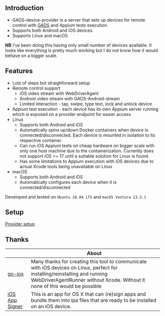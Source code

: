 ## Introduction

* GADS-device-provider is a server that sets up devices for remote control with [GADS](https://github.com/shamanec/GADS) and Appium tests execution.
* Supports both Android and iOS devices
* Supports Linux and macOS

**NB** I've been doing this having only small number of devices available. It looks like everything is pretty much working but I do not know how it would behave on a bigger scale.  

## Features
* Lots of steps but straighforward setup
* Remote control support
  * iOS video stream with WebDriverAgent
  * Android video stream with GADS-Android-stream
  * Limited interaction - tap, swipe, type text, lock and unlock device
* Appium test execution - each device has its own Appium server running which is exposed on a provider endpoint for easier access
* Linux
  * Supports both Android and iOS
  * Automatically spins up/down Docker containers when device is connected/disconnected. Each device is mounted in isolation to its respective container.
  * Can run iOS Appium tests on cheap hardware on bigger scale with only one host machine due to the containerization. Currently does not support iOS >= 17 until a suitable solution for Linux is found.
  * Has some limitations to Appium execution with iOS devices due to actual Xcode tools being unavailable on Linux
* macOS
  * Supports both Android and iOS
  * Automatically configures each device when it is connected/disconnected

Developed and tested on `Ubuntu 18.04 LTS` and `macOS Ventura 13.5.1`

## Setup  
[Provider setup](./docs/setup.md)  

## Thanks
| |About|
|---|---|
|[go-ios](https://github.com/danielpaulus/go-ios)|Many thanks for creating this tool to communicate with iOS devices on Linux, perfect for installing/reinstalling and running WebDriverAgentRunner without Xcode. Without it none of this would be possible|
|[iOS App Signer](https://github.com/DanTheMan827/ios-app-signer)|This is an app for OS X that can (re)sign apps and bundle them into ipa files that are ready to be installed on an iOS device.|  